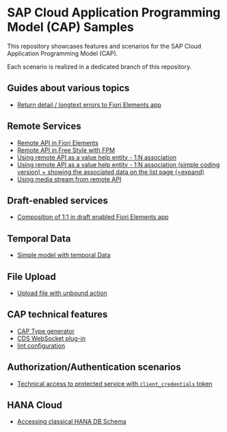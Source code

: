 # SAP Cloud Application Programming Model (CAP) Samples

This repository showcases features and scenarios for the SAP Cloud Application Programming Model (CAP).

Each scenario is realized in a dedicated branch of this repository.

## Guides about various topics

- [Return detail / longtext errors to Fiori Elements app](https://github.com/stockbal/cap-samples/tree/guide-service-errors-in-fe)

## Remote Services

- [Remote API in Fiori Elements](https://github.com/stockbal/cap-samples/tree/remote-srv-fe-usage)
- [Remote API in Free Style with FPM](https://github.com/stockbal/cap-samples/tree/remote-srv-fpm)
- [Using remote API as a value help entity - 1:N association](https://github.com/stockbal/cap-samples/tree/remote-srv-vh-complex)
- [Using remote API as a value help entity - 1:N association (simple coding version) + showing the associated data on the list page (=expand)](https://github.com/stefannothaft/cap-samples/tree/remote-srv-vh-simple-with-expand-on-list-page)
- [Using media stream from remote API](https://github.com/stockbal/cap-samples/tree/remote-srv-media-stream)

## Draft-enabled services

- [Composition of 1:1 in draft enabled Fiori Elements app](https://github.com/stockbal/cap-samples/tree/draft-composition-of-one)

## Temporal Data

- [Simple model with temporal Data](https://github.com/stockbal/cap-samples/tree/temporal-aspect)

## File Upload

- [Upload file with unbound action](https://github.com/stockbal/cap-samples/tree/action-file-upload)

## CAP technical features

- [CAP Type generator](https://github.com/stockbal/cap-samples/tree/typer-playground)
- [CDS WebSocket plug-in](https://github.com/stockbal/cap-samples/tree/websockets)
- [lint configuration](https://github.com/stockbal/cap-samples/tree/eslint-setup)

## Authorization/Authentication scenarios

- [Technical access to protected service with `client_credentials` token](https://github.com/stockbal/cap-samples/tree/ext-technical-access)

## HANA Cloud

- [Accessing classical HANA DB Schema](https://github.com/stockbal/cap-samples/tree/classic-schema-sharing)
